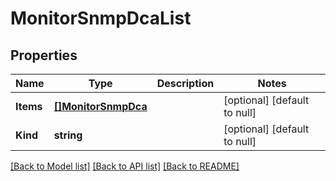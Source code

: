 # MonitorSnmpDcaList

## Properties
Name | Type | Description | Notes
------------ | ------------- | ------------- | -------------
**Items** | [**[]MonitorSnmpDca**](monitor_snmpDca.md) |  | [optional] [default to null]
**Kind** | **string** |  | [optional] [default to null]

[[Back to Model list]](../README.md#documentation-for-models) [[Back to API list]](../README.md#documentation-for-api-endpoints) [[Back to README]](../README.md)


